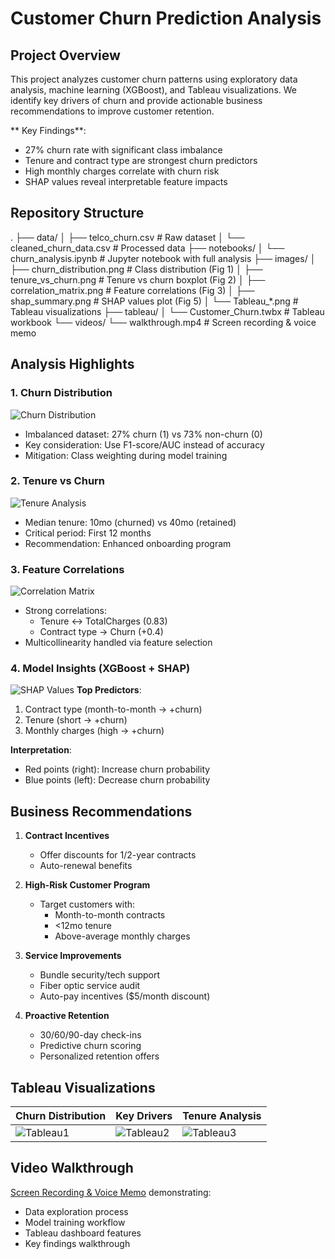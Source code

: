 # Customer Churn Prediction Analysis


## Project Overview
This project analyzes customer churn patterns using exploratory data analysis, machine learning (XGBoost), and Tableau visualizations. We identify key drivers of churn and provide actionable business recommendations to improve customer retention.

** Key Findings**:
- 27% churn rate with significant class imbalance
- Tenure and contract type are strongest churn predictors
- High monthly charges correlate with churn risk
- SHAP values reveal interpretable feature impacts

## Repository Structure
.
├── data/
│ ├── telco_churn.csv # Raw dataset
│ └── cleaned_churn_data.csv # Processed data
├── notebooks/
│ └── churn_analysis.ipynb # Jupyter notebook with full analysis
├── images/
│ ├── churn_distribution.png # Class distribution (Fig 1)
│ ├── tenure_vs_churn.png # Tenure vs churn boxplot (Fig 2)
│ ├── correlation_matrix.png # Feature correlations (Fig 3)
│ ├── shap_summary.png # SHAP values plot (Fig 5)
│ └── Tableau_*.png # Tableau visualizations
├── tableau/
│ └── Customer_Churn.twbx # Tableau workbook
└── videos/
└── walkthrough.mp4 # Screen recording & voice memo

## Analysis Highlights

### 1. Churn Distribution
![Churn Distribution](images/churn_distribution.png)
- Imbalanced dataset: 27% churn (1) vs 73% non-churn (0)
- Key consideration: Use F1-score/AUC instead of accuracy
- Mitigation: Class weighting during model training

### 2. Tenure vs Churn
![Tenure Analysis](images/tenure_vs_churn.png)
- Median tenure: 10mo (churned) vs 40mo (retained)
- Critical period: First 12 months
- Recommendation: Enhanced onboarding program

### 3. Feature Correlations
![Correlation Matrix](images/correlation_matrix.png)
- Strong correlations: 
  - Tenure ↔ TotalCharges (0.83)
  - Contract type → Churn (+0.4)
- Multicollinearity handled via feature selection

### 4. Model Insights (XGBoost + SHAP)
![SHAP Values](images/shap_summary.png)
**Top Predictors**:
1. Contract type (month-to-month → +churn)
2. Tenure (short → +churn)
3. Monthly charges (high → +churn)

**Interpretation**:
- Red points (right): Increase churn probability
- Blue points (left): Decrease churn probability

## Business Recommendations
1. **Contract Incentives**
   - Offer discounts for 1/2-year contracts
   - Auto-renewal benefits

2. **High-Risk Customer Program**
   - Target customers with:
     - Month-to-month contracts
     - <12mo tenure
     - Above-average monthly charges

3. **Service Improvements**
   - Bundle security/tech support
   - Fiber optic service audit
   - Auto-pay incentives ($5/month discount)

4. **Proactive Retention**
   - 30/60/90-day check-ins
   - Predictive churn scoring
   - Personalized retention offers

## Tableau Visualizations
| Churn Distribution | Key Drivers | Tenure Analysis |
|--------------------|-------------|-----------------|
| ![Tableau1](images/Tableau%20Churn%20Distribution%20(Screenshot).png) | ![Tableau2](images/Tableau%20Key%20Drivers%20of%20Churn(Screenshot).png) | ![Tableau3](images/Tableau%20Tenure%20vs%20Churn(Screenshot).png) |

## Video Walkthrough
[Screen Recording & Voice Memo](videos/walkthrough.mp4) demonstrating:
- Data exploration process
- Model training workflow
- Tableau dashboard features
- Key findings walkthrough
